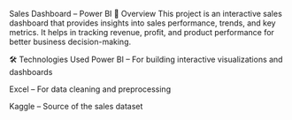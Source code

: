 Sales Dashboard – Power BI
📌 Overview
This project is an interactive sales dashboard that provides insights into sales performance, trends, and key metrics.
It helps in tracking revenue, profit, and product performance for better business decision-making.

🛠️ Technologies Used
Power BI – For building interactive visualizations and dashboards

Excel – For data cleaning and preprocessing

Kaggle – Source of the sales dataset
